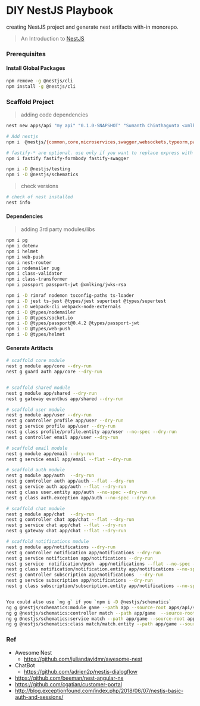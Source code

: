 # DIY NestJS Playbook

creating NestJS project and generate nest artifacts with-in monorepo.

> An Introduction to [NestJS](https://www.joshmorony.com/an-introduction-to-nestjs-for-ionic-developers/)

### Prerequisites

#### Install Global Packages

```bash
npm remove -g @nestjs/cli
npm install -g @nestjs/cli
```

### Scaffold Project

> adding code dependencies

```bash
nest new apps/api "my api" "0.1.0-SNAPSHOT" "Sumanth Chinthagunta <xmlking@gmail.com>" -d

# Add nestjs
npm i  @nestjs/{common,core,microservices,swagger,websockets,typeorm,passport,elasticsearch}

# fastify-* are optional. use only if you want to replace express with fastify
npm i fastify fastify-formbody fastify-swagger

npm i -D @nestjs/testing
npm i -D @nestjs/schematics
```

> check versions

```bash
# check of nest installed
nest info
```

#### Dependencies

> adding 3rd party modules/libs

```bash
npm i pg
npm i dotenv
npm i helmet
npm i web-push
npm i nest-router
npm i nodemailer pug
npm i class-validator
npm i class-transformer
npm i passport passport-jwt @xmlking/jwks-rsa

npm i -D rimraf nodemon tsconfig-paths ts-loader
npm i -D jest ts-jest @types/jest supertest @types/supertest
npm i -D webpack-cli webpack-node-externals
npm i -D @types/nodemailer
npm i -D @types/socket.io
npm i -D @types/passport@0.4.2 @types/passport-jwt
npm i -D @types/web-push
npm i -D @types/helmet
```

#### Generate Artifacts

```bash
# scaffold core module
nest g module app/core --dry-run
nest g guard auth app/core --dry-run


# scaffold shared module
nest g module app/shared --dry-run
nest g gateway eventbus app/shared --dry-run

# scaffold user module
nest g module app/user --dry-run
nest g controller profile app/user --dry-run
nest g service profile app/user --dry-run
nest g class profile/profile.entity app/user --no-spec --dry-run
nest g controller email app/user --dry-run

# scaffold email module
nest g module app/email --dry-run
nest g service email app/email --flat --dry-run

# scaffold auth module
nest g module app/auth  --dry-run
nest g controller auth app/auth --flat --dry-run
nest g service auth app/auth --flat --dry-run
nest g class user.entity app/auth --no-spec --dry-run
nest g class auth.exception app/auth --no-spec --dry-run

# scaffold chat module
nest g module app/chat  --dry-run
nest g controller chat app/chat --flat --dry-run
nest g service chat app/chat --flat --dry-run
nest g gateway chat app/chat --flat --dry-run

# scaffold notifications module
nest g module app/notifications --dry-run
nest g controller notification app/notifications --dry-run
nest g service notification app/notifications --dry-run
nest g service  notification/push  app/notifications --flat --no-spec --dry-run
nest g class notification/notification.entity app/notifications --no-spec --dry-run
nest g controller subscription app/notifications  --dry-run
nest g service subscription app/notifications --dry-run
nest g class subscription/subscription.entity app/notifications --no-spec --dry-run


You could also use `ng g` if you `npm i -D @nestjs/schematics`
ng g @nestjs/schematics:module game --path app --source-root apps/api/src -d
ng g @nestjs/schematics:controller match --path app/game  --source-root apps/api/src -d
ng g @nestjs/schematics:service match --path app/game --source-root apps/api/src -d
ng g @nestjs/schematics:class match/match.entity --path app/game --source-root apps/api/src --spec -d
```

### Ref

- Awesome Nest
  - https://github.com/juliandavidmr/awesome-nest
- ChatBot
  - https://github.com/adrien2p/nestjs-dialogflow
- https://github.com/beeman/nest-angular-nx
- https://github.com/cgatian/customer-portal
- http://blog.exceptionfound.com/index.php/2018/06/07/nestjs-basic-auth-and-sessions/

